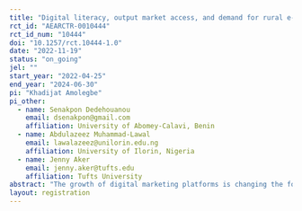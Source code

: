 ```yaml
---
title: "Digital literacy, output market access, and demand for rural e-commerce "
rct_id: "AEARCTR-0010444"
rct_id_num: "10444"
doi: "10.1257/rct.10444-1.0"
date: "2022-11-19"
status: "on_going"
jel: ""
start_year: "2022-04-25"
end_year: "2024-06-30"
pi: "Khadijat Amolegbe"
pi_other:
  - name: Senakpon Dedehouanou
    email: dsenakpon@gmail.com
    affiliation: University of Abomey-Calavi, Benin
  - name: Abdulazeez Muhammad-Lawal
    email: lawalazeez@unilorin.edu.ng
    affiliation: University of Ilorin, Nigeria
  - name: Jenny Aker
    email: jenny.aker@tufts.edu
    affiliation: Tufts University
abstract: "The growth of digital marketing platforms is changing the food system and presents an opportunity to address the problem of access to the output market among rural farmers. However, digital transformation is accompanied by a growing digital divide due to limited digital literacy and tools, which may hinder rural farmers from exploring opportunities in the digital market. We launch a digital literacy intervention and assess the relationship between digital literacy and market access. We also explore how digital literacy can spur the demand for digital marketing platforms in rural areas. We assess the impact of the digital literacy intervention using a Randomised Controlled Trial by clustering at the community level and focusing on 3513 farming households in Nigeria. We then test how basic digital skills and access to digital marketing support via local marketing agents can improve farmers' access to the output market. "
layout: registration
---
```


